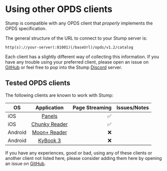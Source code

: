 # Using other OPDS clients

Stump is compatible with any OPDS client that _properly_ implements the OPDS specification.

The general structure of the URL to connect to your Stump server is:

`http(s)://your-server(:81001)(/baseUrl)/opds/v1.2/catalog`

Each client has a slightly different way of collecting this information. If you have any trouble using your preferred client, please open an issue on [GitHub](https://github.com/aaronleopold/stump/issues/new/choose) or feel free to pop into the Stump [Discord](https://discord.gg/63Ybb7J3as) server.

## Tested OPDS clients

The following clients are known to work with Stump:

| OS      |                                      Application                                       | Page Streaming | Issues/Notes |
| ------- | :------------------------------------------------------------------------------------: | -------------: | -----------: |
| iOS     |                             [Panels](https://panels.app/)                              |             ✅ |              |
| iOS     |     [Chunky Reader](https://apps.apple.com/us/app/chunky-comic-reader/id663567628)     |             ✅ |              |
| Android | [Moon+ Reader](https://play.google.com/store/apps/details?id=com.flyersoft.moonreader) |             ❌ |              |
| Android |                         [KyBook 3](http://kybook-reader.com/)                          |             ❌ |              |

If you have any experiences, good or bad, using any of these clients or another client not listed here, please consider adding them here by opening an issue on [GitHub](https://github.com/aaronleopold/stump/issues/new/choose).
